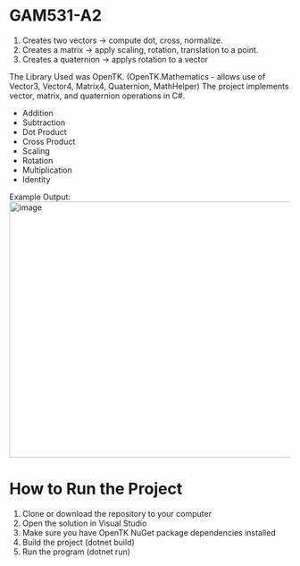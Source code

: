 # GAM531-A2

1. Creates two vectors -> compute dot, cross, normalize.
2. Creates a matrix -> apply scaling, rotation, translation to a point.
3. Creates a quaternion -> applys rotation to a vector

The Library Used was OpenTK. (OpenTK.Mathematics - allows use of Vector3, Vector4, Matrix4, Quaternion, MathHelper) 
The project implements vector, matrix, and quaternion operations in C#.
- Addition
- Subtraction
- Dot Product
- Cross Product
- Scaling 
- Rotation
- Multiplication
- Identity

Example Output:
<img width="650" height="458" alt="image" src="https://github.com/user-attachments/assets/4d087b44-0333-4d06-84ab-79d06aeb4c1c" />





# How to Run the Project

1. Clone or download the repository to your computer
2. Open the solution in Visual Studio
3. Make sure you have OpenTK NuGet package dependencies installed
4. Build the project (dotnet build)
5. Run the program (dotnet run)
